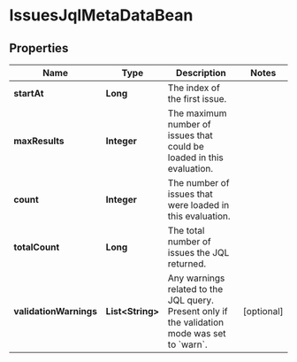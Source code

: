 # IssuesJqlMetaDataBean

## Properties
Name | Type | Description | Notes
------------ | ------------- | ------------- | -------------
**startAt** | **Long** | The index of the first issue. | 
**maxResults** | **Integer** | The maximum number of issues that could be loaded in this evaluation. | 
**count** | **Integer** | The number of issues that were loaded in this evaluation. | 
**totalCount** | **Long** | The total number of issues the JQL returned. | 
**validationWarnings** | **List&lt;String&gt;** | Any warnings related to the JQL query. Present only if the validation mode was set to &#x60;warn&#x60;. |  [optional]

